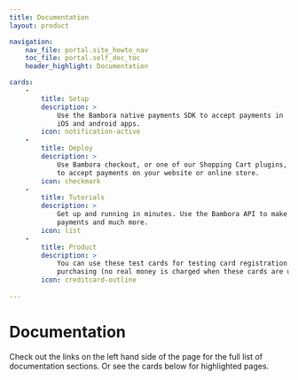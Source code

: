 ```yaml
---
title: Documentation
layout: product

navigation:
    nav_file: portal.site_howto_nav 
    toc_file: portal.self_doc_toc
    header_highlight: Documentation

cards:
    -                
        title: Setup 
        description: > 
            Use the Bambora native payments SDK to accept payments in 
            iOS and android apps.
        icon: notification-active
    -
        title: Deploy  
        description: > 
            Use Bambora checkout, or one of our Shopping Cart plugins, 
            to accept payments on your website or online store.
        icon: checkmark
    -
        title: Tutorials 
        description: >
            Get up and running in minutes. Use the Bambora API to make 
            payments and much more.
        icon: list
    -
        title: Product 
        description: >
            You can use these test cards for testing card registration and 
            purchasing (no real money is charged when these cards are used).
        icon: creditcard-outline
     
---
```


# Documentation

Check out the links on the left hand side of the page for the full list of 
documentation sections. Or see the cards below for highlighted pages. 

